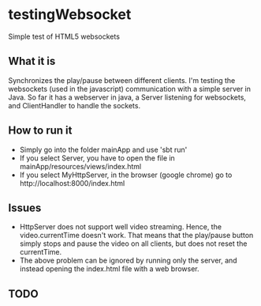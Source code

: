 testingWebsocket
================

Simple test of HTML5 websockets

## What it is

Synchronizes the play/pause between different clients.
I'm testing the websockets (used in the javascript) communication with a simple server in Java.
So far it has a webserver in java, a Server listening for websockets, and ClientHandler to handle the sockets.

## How to run it 
* Simply go into the folder mainApp and use 'sbt run'
* If you select Server, you have to open the file in mainApp/resources/views/index.html
* If you select MyHttpServer, in the browser (google chrome) go to http://localhost:8000/index.html

## Issues
* HttpServer does not support well video streaming. Hence, the video.currentTime doesn't work. That means that the play/pause button simply stops and pause the video on all clients, but does not reset the currentTime.
* The above problem can be ignored by running only the server, and instead opening the index.html file with a web browser. 
## TODO


